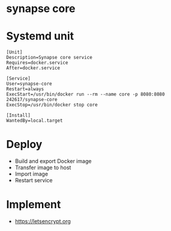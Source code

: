 # synapse core

# Systemd unit

```
[Unit]
Description=Synapse core service
Requires=docker.service
After=docker.service

[Service]
User=synapse-core
Restart=always
ExecStart=/usr/bin/docker run --rm --name core -p 8080:8080 242617/synapse-core
ExecStop=/usr/bin/docker stop core

[Install]
WantedBy=local.target
```

# Deploy

* Build and export Docker image
* Transfer image to host
* Import image
* Restart service

# Implement

* https://letsencrypt.org
